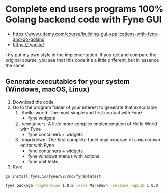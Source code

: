 # Complete end users programs 100% Golang backend code with Fyne GUI
* https://www.udemy.com/course/building-gui-applications-with-fyne-and-go-golang
* https://fyne.io/

I try put my own style in the implementation. If you get and compare the original course, you see that this code it's a little different, but in essence the same.

## Generate executables for your system (Windows, macOS, Linux)

1) Download the code
2) Go to the program folder of your interest to generate that executable
    1) ./hello-world: The most simple and first contact with Fyne
        * fyne widgets
    2) ./containers: A little more complex implementation of Hello World with Fyne
        * fyne containers + widgets
    3) ./markdown: The first complete functional program of a markdown editor with Fyne
        * fyne containers + widgets
        * fyne windows menus with actions
        * fyne unit tests
4) Run:
```sh
go install fyne.io/fyne/v2/cmd/fyne@latest
```
```sh
fyne package -appVersion 1.0.0 -name MarkDown -release -appID 1.0.0
```

